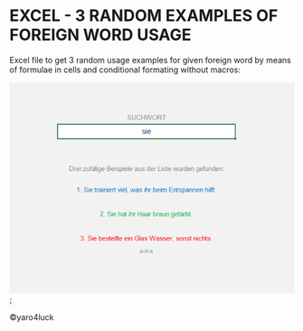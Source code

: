 # EXCEL - 3 RANDOM EXAMPLES OF FOREIGN WORD USAGE

Excel file to get 3 random usage examples for given foreign word by means of formulae in cells and conditional formating without macros:

![screenshot](excel_01.png);

:copyright:yaro4luck
